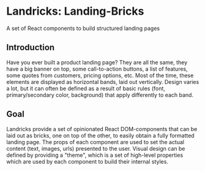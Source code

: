 # Landricks: Landing-Bricks
A set of React components to build structured landing pages

## Introduction
Have you ever built a product landing page? They are all the same, they have a big banner on top, some call-to-action buttons, a list of features, some quotes from customers, pricing options, etc. Most of the time, these elements are displayed as horizontal bands, laid out vertically. Design varies a lot, but it can often be defined as a result of basic rules (font, primary/secondary color, background) that apply differently to each band.

## Goal
Landricks provide a set of opinionated React DOM-components that can be laid out as bricks, one on top of the other, to easily obtain a fully formatted landing page. The props of each component are used to set the actual content (text, images, urls) presented to the user. Visual design can be defined by providing a "theme", which is a set of high-level properties which are used by each component to build their internal styles.
